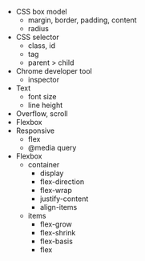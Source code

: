 - CSS box model
    - margin, border, padding, content
    - radius
- CSS selector
  - class, id
  - tag
  - parent > child
- Chrome developer tool
  - inspector
- Text
  - font size
  - line height
- Overflow, scroll
- Flexbox
- Responsive
  - flex
  - @media query
- Flexbox
  - container
    - display
    - flex-direction
    - flex-wrap
    - justify-content
    - align-items
  - items
    - flex-grow
    - flex-shrink
    - flex-basis
    - flex